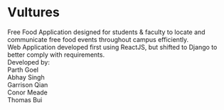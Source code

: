 # Vultures
Free Food Application designed for students & faculty to locate and communicate free food events throughout campus efficiently.\
Web Application developed first using ReactJS, but shifted to Django to better comply with requirements.\
Developed by:\
Parth Goel\
Abhay Singh\
Garrison Qian\
Conor Meade\
Thomas Bui
